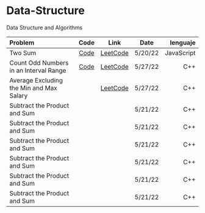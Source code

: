 # Data-Structure
Data Structure and Algorithms


| Problem | Code | Link |   Date     |  lenguaje  |
| :---         |     :---:      |          :---: |    :---: |   ---: |
| Two Sum   | [Code](https://github.com/Insert-Cod4/Data-Structure/blob/main/Algorithms/twosum.js) | [LeetCode](https://leetcode.com/problems/two-sum/) |5/20/22 | JavaScript |
|Count Odd Numbers in an Interval Range |  [Code](https://github.com/Insert-Cod4/Data-Structure/tree/main/Algorithms/1491_Average_Salary)  |  [LeetCode](https://leetcode.com/problems/count-odd-numbers-in-an-interval-range/)  |   5/27/22     |  C++  |
| Average  Excluding the Min and Max Salary |     | [LeetCode](https://leetcode.com/problems/average-salary-excluding-the-minimum-and-maximum-salary/)   |   5/27/22     |  C++  |
| Subtract the Product and Sum    |     |    |   5/21/22     |  C++  |
| Subtract the Product and Sum    |     |    |   5/21/22     |  C++  |
| Subtract the Product and Sum    |     |    |   5/21/22     |  C++  |
| Subtract the Product and Sum    |     |    |   5/21/22     |  C++  |
| Subtract the Product and Sum    |     |    |   5/21/22     |  C++  |
| Subtract the Product and Sum    |     |    |   5/21/22     |  C++  |
